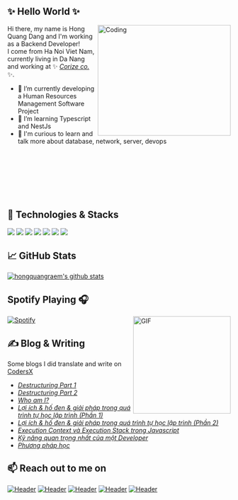
## ✨ Hello World ✨
<img align="right" alt="Coding" width="300" height="250" src="https://media.tenor.com/images/4a96b718f96ee8e5e91c849394449fc1/tenor.gif">

Hi there, my name is Hong Quang Dang and I'm working as a Backend Developer! <br>
I come from Ha Noi Viet Nam, currently living in Da Nang and working at ✨ *[Corize co.](https://corize.co.jp/en/)* ✨.

- 🔭 I’m currently developing a Human Resources Management Software Project
- 🌱 I’m learning Typescript and NestJs
- 👯 I'm curious to learn and talk more about database, network, server, devops

<br></br>
<br></br>
<br></br>
## 🔧 Technologies & Stacks
![](https://img.shields.io/badge/javascript-%23F7DF1E.svg?&style=for-the-badge&logo=javascript&logoColor=black)
![](https://img.shields.io/badge/node.js%20-%2343853D.svg?&style=for-the-badge&logo=node.js&logoColor=white)
![](https://img.shields.io/badge/typescript%20-%23007ACC.svg?&style=for-the-badge&logo=typescript&logoColor=white)
![](https://img.shields.io/badge/vuejs%20-%2335495e.svg?&style=for-the-badge&logo=vue.js&logoColor=%234FC08D)
![](https://img.shields.io/badge/MongoDB-%234ea94b.svg?&style=for-the-badge&logo=mongodb&logoColor=white)
![](https://img.shields.io/badge/Google%20Cloud-%234285F4?logo=google-cloud&logoColor=white&style=for-the-badge)
![](https://img.shields.io/badge/mysql-%2300f.svg?&style=for-the-badge&logo=mysql&logoColor=white)

## &#x1f4c8; GitHub Stats

[![hongquangraem's github stats](https://github-readme-stats.vercel.app/api?username=hongquangraem&count_private=true&show_icons=true&theme=radical)](https://github.com/anuraghazra/github-readme-stats)

## Spotify Playing 🎧
<img align="right" alt="GIF" height="220px" src="https://media.giphy.com/media/J5B1Y8QZnzXXbLQIBu/giphy.gif" />

[![Spotify](https://spotify-e1dwlkj4j.vercel.app/api/spotify)](https://open.spotify.com/user/777k9eqztjxwkywl5ba3e0z75)

## &#x270d; Blog & Writing
Some blogs I did translate and write on [CodersX](https://coders-x.com)
- *[Destructuring Part 1](https://coders-x.com/destructuring-in-javascript-phan-1/)*
- *[Destructuring Part 2](https://coders-x.com/destructuring-in-javascript-phan-2/)*
- *[Who am I?](https://coders-x.com/who-am-i-and-connecting-the-dots-story/)*
- *[Lợi ích & hố đen & giải pháp trong quá trình tự học lập trình (Phần 1)](https://coders-x.com/loi-ich-ho-den-giai-phap-trong-qua-trinh-tu-hoc-lap-trinh-phan-1/)*
- *[Lợi ích & hố đen & giải pháp trong quá trình tự học lập trình (Phần 2)](https://coders-x.com/loi-ich-ho-den-giai-phap-trong-qua-trinh-tu-hoc-lap-trinh-phan-2/)*
- *[Execution Context và Execution Stack trong Javascript](https://coders-x.com/execution-context-va-execution-stack-trong-javascript/)*
- *[Kỹ năng quan trọng nhất của một Developer](https://coders-x.com/ky-nang-quan-trong-nhat-cua-mot-developer/)*
- *[Phương pháp học](https://coders-x.com/hoc-phuong-phap-hoc/)*

## 📫 Reach out to me on
[![Header](https://img.shields.io/badge/gmail-D14836?&style=for-the-badge&logo=gmail&logoColor=white)](danghongquang99@gmail.com)
[![Header](https://img.shields.io/badge/facebook-%231877F2.svg?&style=for-the-badge&logo=facebook&logoColor=white)](https://www.facebook.com/spaceraem/)
[![Header](https://img.shields.io/badge/soundcloud-FF3300?logo=soundcloud&logoColor=white&style=for-the-badge)](https://soundcloud.com/spacemanakaraem/)
[![Header](https://img.shields.io/badge/linkedin-%230077B5.svg?&style=for-the-badge&logo=linkedin&logoColor=white)](https://www.linkedin.com/in/hong-quang-75b744157/)
[![Header](https://img.shields.io/badge/youtube-%23FF0000.svg?&style=for-the-badge&logo=youtube&logoColor=white)](https://www.youtube.com/channel/UC6o-ZxtgHsO_Q40S9aRe_fA?view_as=subscriber/)

